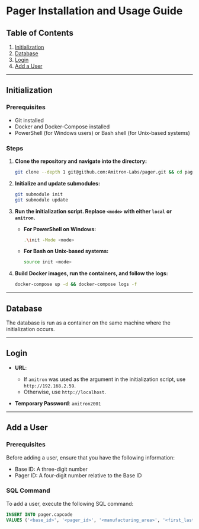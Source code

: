 # Pager Installation and Usage Guide

## Table of Contents

1. [Initialization](#initialization)
2. [Database](#database)
3. [Login](#login)
4. [Add a User](#add-a-user)

---

## Initialization

### Prerequisites

- Git installed
- Docker and Docker-Compose installed
- PowerShell (for Windows users) or Bash shell (for Unix-based systems)

### Steps

1. **Clone the repository and navigate into the directory:**

    ```bash
    git clone --depth 1 git@github.com:Amitron-Labs/pager.git && cd pager
    ```

2. **Initialize and update submodules:**

    ```bash
    git submodule init
    git submodule update
    ```

3. **Run the initialization script. Replace `<mode>` with either `local` or `amitron`.**

    - **For PowerShell on Windows:**

        ```bash
        .\init -Mode <mode>
        ```

    - **For Bash on Unix-based systems:**

        ```bash
        source init <mode>
        ```

4. **Build Docker images, run the containers, and follow the logs:**

    ```bash
    docker-compose up -d && docker-compose logs -f
    ```

---

## Database

The database is run as a container on the same machine where the initialization occurs.

---

## Login

- **URL**:
  - If `amitron` was used as the argument in the initialization script, use `http://192.168.2.59`.
  - Otherwise, use `http://localhost`.

- **Temporary Password**: `amitron2001`

---

## Add a User

### Prerequisites

Before adding a user, ensure that you have the following information:

- Base ID: A three-digit number
- Pager ID: A four-digit number relative to the Base ID

### SQL Command

To add a user, execute the following SQL command:

```sql
INSERT INTO pager.capcode
VALUES ('<base_id>', '<pager_id>', '<manufacturing_area>', '<first_last_name>');
